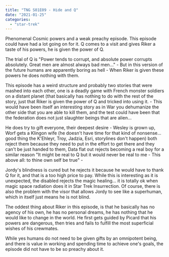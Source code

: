 ```yaml
---
title: "TNG S01E09 - Hide and Q"
date: "2021-01-25"
categories: 
  - "star-trek"
---
```


Phenomenal Cosmic powers and a weak preachy episode. This episode could have had a lot going on for it. Q comes to a visit and gives Riker a taste of his powers, he is given the power of Q.

The trial of Q is "Power tends to corrupt, and absolute power corrupts absolutely. Great men are almost always bad men..." - But in this version of the future humans are apparently boring as hell - When Riker is given these powers he does nothing with them.

This episode has a weird structure and probably two stories that were mashed into each other, one is a deadly game with French monster soldiers on a distant planet (that basically has nothing to do with the rest of the story, just that Riker is given the power of Q and tricked into using it. - This would have been itself an interesting story as in War you dehumanize the other side that you are able to kill them, and the test could have been that the federation does not just slaughter beings that are alien...

He does try to gift everyone, their deepest desire - Wesley is grown up, Worf gets a Klingon wife (he doesn't have time for that kind of nonsense... good thing the K'Ehleyr,[](https://memory-beta.fandom.com/wiki/K%27Ehleyr?veaction=edit) Troy, Jadzia, Esri, storylines don't happen) both reject them because they need to put in the effort to get there and they can't be just handed to them, Data flat out rejects becoming a real boy for a similar reason "It might be real to Q but it would never be real to me - This above all: to thine own self be true" -

Jordy's blindness is cured but he rejects it because he would have to thank Q for it, and that is a too high price to pay. While this is interesting as it is unexpected, the disabled rejects the magic healing... it is totally ok when magic space radiation does it in Star Trek Insurrection. Of course, there is also the problem with the visor that allows Jordy to see like a superhuman, which in itself just means he is not blind.

The oddest thing about Riker in this episode, is that he basically has no agency of his own, he has no personal dreams, he has nothing that he would like to change in the world. He first gets guided by Picard that his powers are dangerous, then tries and fails to fulfill the most superficial wishes of his crewmates.

While yes humans do not need to be given gifts by an omnipotent being, and there is value in working and spending time to achieve one's goals, the episode did not have to be so preachy about it.

